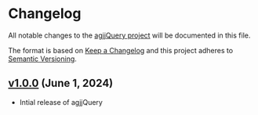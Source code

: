 # Changelog

All notable changes to the [agjjQuery project](https://github.com/agjjQuery/agjjQuery) will be documented in this file.

The format is based on [Keep a Changelog](http://keepachangelog.com/) and this project adheres to [Semantic Versioning](http://semver.org/).

## [v1.0.0](https://github.com/agjjQuery/agjjQuery/releases/tag/v1.0.0) (June 1, 2024)
 * Intial release of agjjQuery
